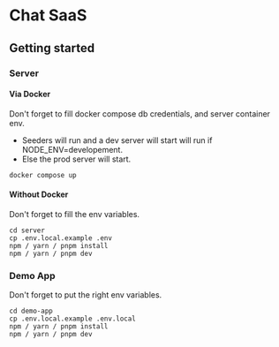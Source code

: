 # Chat SaaS

## Getting started

### Server
#### Via Docker
Don't forget to fill docker compose db credentials, and server container env. 
- Seeders will run and a dev server will start will run if NODE_ENV=developement.
- Else the prod server will start.
```
docker compose up
```
#### Without Docker
Don't forget to fill the env variables.
```
cd server
cp .env.local.example .env
npm / yarn / pnpm install
npm / yarn / pnpm dev
```
### Demo App
Don't forget to put the right env variables.
```
cd demo-app
cp .env.local.example .env.local
npm / yarn / pnpm install
npm / yarn / pnpm dev
```
